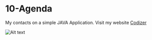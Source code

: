 # 10-Agenda

My contacts on a simple JAVA Application.
Visit my website [Codizer](http://codizer.com/)

![Alt text](http://www.codizer.com/java_app_contacts.png "JAVA App Contacs")

